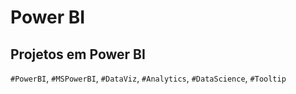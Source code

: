 # Power BI

## Projetos em Power BI

`#PowerBI`, `#MSPowerBI`, `#DataViz`, `#Analytics`, `#DataScience`, `#Tooltip`  
